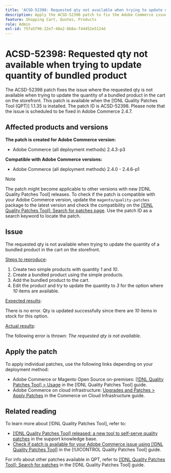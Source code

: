 ```yaml
---
title: 'ACSD-52398: Requested qty not available when trying to update quantity of bundled product'
description: Apply the ACSD-52398 patch to fix the Adobe Commerce issue where the requested qty is not available when trying to update the quantity of a bundled product in the cart on the storefront.
feature: Shopping Cart, Quotes, Products
role: Admin
exl-id: 75fa5f96-22e7-40a2-8b8a-f44452e5124d
---
```

# ACSD-52398: Requested qty not available when trying to update quantity of bundled product

The ACSD-52398 patch fixes the issue where the requested qty is not available when trying to update the quantity of a bundled product in the cart on the storefront. This patch is available when the [!DNL Quality Patches Tool (QPT)] 1.1.35 is installed. The patch ID is ACSD-52398. Please note that the issue is scheduled to be fixed in Adobe Commerce 2.4.7.

## Affected products and versions

**The patch is created for Adobe Commerce version:**

* Adobe Commerce (all deployment methods) 2.4.3-p3

**Compatible with Adobe Commerce versions:**

* Adobe Commerce (all deployment methods) 2.4.0 - 2.4.6-p1

>[!NOTE]
>
>The patch might become applicable to other versions with new [!DNL Quality Patches Tool] releases. To check if the patch is compatible with your Adobe Commerce version, update the `magento/quality-patches` package to the latest version and check the compatibility on the [[!DNL Quality Patches Tool]: Search for patches page](https://experienceleague.adobe.com/tools/commerce-quality-patches/index.html). Use the patch ID as a search keyword to locate the patch.

## Issue

The requested qty is not available when trying to update the quantity of a bundled product in the cart on the storefront.

<u>Steps to reproduce</u>:

1. Create two simple products with quantity *1* and *10*.
1. Create a bundled product using the simple products.
1. Add the bundled product to the cart.
1. Edit the product and try to update the quantity to *3* for the option where *10* items are available.

<u>Expected results</u>:

There is no error. Qty is updated successfully since there are *10* items in stock for this option. 

<u>Actual results</u>:

The following error is thrown: *The requested qty is not available*.

## Apply the patch

To apply individual patches, use the following links depending on your deployment method:

* Adobe Commerce or Magento Open Source on-premises: [[!DNL Quality Patches Tool] > Usage](/help/tools/quality-patches-tool/usage.md) in the [!DNL Quality Patches Tool] guide.
* Adobe Commerce on cloud infrastructure: [Upgrades and Patches > Apply Patches](https://experienceleague.adobe.com/docs/commerce-cloud-service/user-guide/develop/upgrade/apply-patches.html) in the Commerce on Cloud Infrastructure guide.

## Related reading

To learn more about [!DNL Quality Patches Tool], refer to:

* [[!DNL Quality Patches Tool] released: a new tool to self-serve quality patches](https://experienceleague.adobe.com/en/docs/commerce-operations/tools/quality-patches-tool/quality-patches-tool-to-self-serve-quality-patches) in the support knowledge base.
* [Check if patch is available for your Adobe Commerce issue using [!DNL Quality Patches Tool]](/help/tools/quality-patches-tool/patches-available-in-qpt/check-patch-for-magento-issue-with-magento-quality-patches.md) in the [!UICONTROL Quality Patches Tool] guide.


For info about other patches available in QPT, refer to [[!DNL Quality Patches Tool]: Search for patches](https://experienceleague.adobe.com/tools/commerce-quality-patches/index.html) in the [!DNL Quality Patches Tool] guide.
